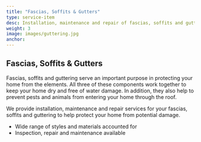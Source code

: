 ```yaml
---
title: "Fascias, Soffits & Gutters"
type: service-item
desc: Installation, maintenance and repair of fascias, soffits and guttering to help to protect your property.
weight: 3
image: images/guttering.jpg
anchor:
---
```

## Fascias, Soffits & Gutters

Fascias, soffits and guttering serve an important purpose in protecting your home from the elements. All three of these components work together to keep your home dry and free of water damage. In addition, they also help to prevent pests and animals from entering your home through the roof. 

We provide installation, maintenance and repair services for your fascias, soffits and guttering to help protect your home from potential damage.

- Wide range of styles and materials accounted for
- Inspection, repair and maintenance available
